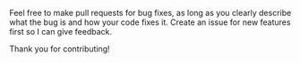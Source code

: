 Feel free to make pull requests for bug fixes, as long as you clearly describe what the bug is and how your code fixes
it. Create an issue for new features first so I can give feedback.

Thank you for contributing!
